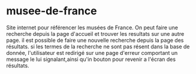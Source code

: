 # musee-de-france

Site internet pour référencer les musées de France. 
On peut faire une recherche depuis la page d'accueil et trouver les resultats sur une autre page.
il est possible de faire une nouvelle recherche depuis la page des résultats.
si les termes de la recherche ne sont pas résent dans la base de donnée, l'utilisateur est redirigé sur une page d'erreur comportant un message le lui signalant,ainsi qu'in bouton pour revenir a l'écran des résultats.
